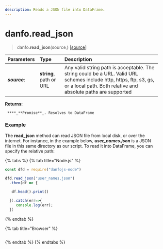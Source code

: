 ```yaml
---
description: Reads a JSON file into DataFrame.
---
```


# danfo.read\_json

> danfo.**read\_json**\(source,\) [\[source](https://github.com/opensource9ja/danfojs/blob/849d14c8e7fa79bce4ffa9d0d177639047313520/danfojs/src/io/reader.js#L47)\]

| **Parameters** | Type | Description |
| :--- | :--- | :--- |
| _**source**_: | **string**, path or URL  | Any valid string path is acceptable. The string could be a URL. Valid URL schemes include http, https, ftp, s3, gs, or a local path. Both relative and absolute paths are supported |

**Returns:**

     ****_**Promise**_. Resolves to DataFrame

### Example

The **read\_json** method can read JSON file from local disk, or over the internet. For instance, in the example below, _**user\_names.json**_ is a JSON file in this same directory as our script. To read it into DataFrame, you can specify the relative path:

{% tabs %}
{% tab title="Node.js" %}
```javascript
const dfd = require("danfojs-node")

dfd.read_json("user_names.json")
  .then(df => {
  
   df.head().print()

  }).catch(err=>{
     console.log(err);
  })
```
{% endtab %}

{% tab title="Browser" %}
```markup

```
{% endtab %}
{% endtabs %}

